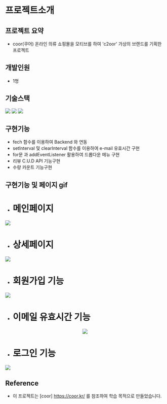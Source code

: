 # 프로젝트소개

## 프로젝트 요약
- coor(쿠어) 온라인 의류 쇼핑몰을 모티브를 하여 'c2oor' 가상의 브랜드를 기획한 프로젝트

## 개발인원 
- 1명

## 기술스택
<img src="https://img.shields.io/badge/javascript-F7DF1E?style=for-the-badge&logo=javascript&logoColor=white"> <img src="https://img.shields.io/badge/html-1572B6?style=for-the-badge&logo=html5&logoColor=white">
<img src="https://img.shields.io/badge/css-E34F26?style=for-the-badge&logo=css3&logoColor=white">

## 구현기능
- fech 함수를 이용하여 Backend 와 연동
- setInterval 및 clearInterval 함수를 이용하여  e-mail 유효시간 구현 
- for문 과 addEventListener 활용하여 드롭다운 메뉴 구현
- 리뷰 C.U.D API 기능구현
- 수량 카운트 기능구현

## 구현기능 및 페이지 gif
- # 메인페이지 
<img src= "https://user-images.githubusercontent.com/80239527/196883420-a1e80c98-5c3a-45c2-b5c9-bddc72367dc2.gif">

- # 상세페이지
<img src="https://user-images.githubusercontent.com/80239527/196887488-acdc475a-0b8a-43d8-8b5d-39d51416b138.gif">

- # 회원가입 기능
<img src="https://user-images.githubusercontent.com/80239527/196884293-546842c8-d701-4339-bb98-53547e0624cf.gif">

- # 이메일 유효시간 기능
<p align="center">
  <img src="https://user-images.githubusercontent.com/80239527/196890269-53092033-192f-4b30-877e-4cdd0237d808.gif"><img scr="https://user-images.githubusercontent.com/80239527/196890300-f114126c-d452-4827-a19f-fe66ea2c96c3.gif">
</p>

- # 로그인 기능
<img src="https://user-images.githubusercontent.com/80239527/196884390-48454a6c-f5b3-42c4-9d07-cd4bdc7e4aea.gif">



## Reference
- 이 프로젝트는 [coor] https://coor.kr/ 를 참조하여 학습 목적으로 만들었습니다.
